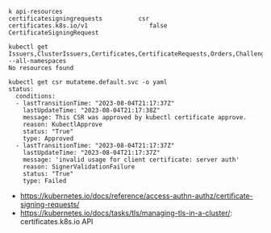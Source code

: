 ```
k api-resources
certificatesigningrequests          csr                 certificates.k8s.io/v1                 false        CertificateSigningRequest

kubectl get Issuers,ClusterIssuers,Certificates,CertificateRequests,Orders,Challenges --all-namespaces
No resources found

kubectl get csr mutateme.default.svc -o yaml
status:
  conditions:
  - lastTransitionTime: "2023-08-04T21:17:37Z"
    lastUpdateTime: "2023-08-04T21:17:38Z"
    message: This CSR was approved by kubectl certificate approve.
    reason: KubectlApprove
    status: "True"
    type: Approved
  - lastTransitionTime: "2023-08-04T21:17:37Z"
    lastUpdateTime: "2023-08-04T21:17:37Z"
    message: 'invalid usage for client certificate: server auth'
    reason: SignerValidationFailure
    status: "True"
    type: Failed
```

- https://kubernetes.io/docs/reference/access-authn-authz/certificate-signing-requests/
- https://kubernetes.io/docs/tasks/tls/managing-tls-in-a-cluster/: certificates.k8s.io API
